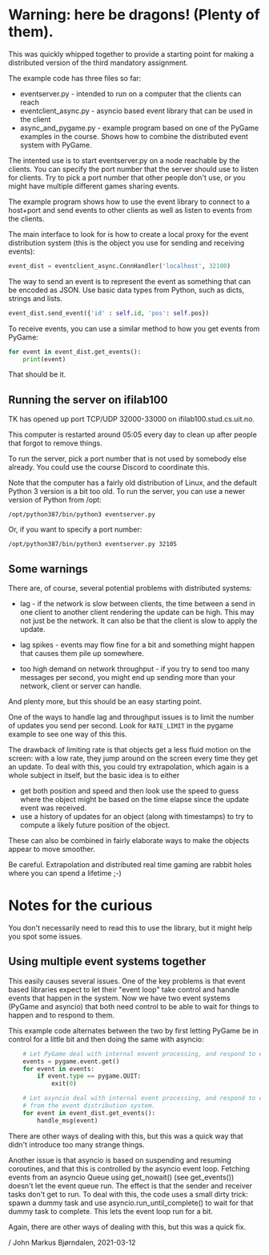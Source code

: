 Warning: here be dragons!  (Plenty of them). 
==========================

This was quickly whipped together to provide a starting point for
making a distributed version of the third mandatory assignment. 

The example code has three files so far:

* eventserver.py   - intended to run on a computer that the clients can reach
* eventclient_async.py - asyncio based event library that can be used in the client
* async_and_pygame.py - example program based on one of the PyGame examples in the course. 
   Shows how to combine the distributed event system with PyGame. 

The intented use is to start eventserver.py on a node reachable by the
clients. You can specify the port number that the server should use to
listen for clients. Try to pick a port number that other people don't
use, or you might have multiple different games sharing events.

The example program shows how to use the event library to connect to a
host+port and send events to other clients as well as listen to events
from the clients.

The main interface to look for is how to create a local proxy for the
event distribution system (this is the object you use for sending and
receiving events):

```Python
event_dist = eventclient_async.ConnHandler('localhost', 32100)

```

The way to send an event is to represent the event as something that
can be encoded as JSON. Use basic data types from Python, such as
dicts, strings and lists.


```Python
event_dist.send_event({'id' : self.id, 'pos': self.pos})
```

To receive events, you can use a similar method to how you get events from 
PyGame: 

```Python
for event in event_dist.get_events():
    print(event)
```

That should be it. 


Running the server on ifilab100
-------------------

TK has opened up port TCP/UDP 32000-33000 on ifilab100.stud.cs.uit.no.

This computer is restarted around 05:05 every day to clean up after
people that forgot to remove things.

To run the server, pick a port number that is not used by somebody
else already. You could use the course Discord to coordinate this.

Note that the computer has a fairly old distribution of Linux, and the
default Python 3 version is a bit too old. To run the server, you can
use a newer version of Python from /opt:

``` 
/opt/python387/bin/python3 eventserver.py
```

Or, if you want to specify a port number: 

``` 
/opt/python387/bin/python3 eventserver.py 32105
```

Some warnings
-------------

There are, of course, several potential problems with distributed systems: 

* lag - if the network is slow between clients, the time between a
  send in one client to another client rendering the update can be
  high. This may not just be the network. It can also be that the
  client is slow to apply the update.

* lag spikes - events may flow fine for a bit and something might
  happen that causes them pile up somewhere. 
  
* too high demand on network throughput - if you try to send too many
  messages per second, you might end up sending more than your
  network, client or server can handle.

And plenty more, but this should be an easy starting point. 

One of the ways to handle lag and throughput issues is to limit the
number of updates you send per second. Look for `RATE_LIMIT` in the
pygame example to see one way of this this. 

The drawback of limiting rate is that objects get a less fluid motion
on the screen: with a low rate, they jump around on the screen every
time they get an update. To deal with this, you could try
extrapolation, which again is a whole subject in itself, but the basic
idea is to either

* get both position and speed and then look use the speed to guess
  where the object might be based on the time elapse since the update
  event was received.
* use a history of updates for an object (along with timestamps) to
  try to compute a likely future position of the object.

These can also be combined in fairly elaborate ways to make the
objects appear to move smoother.

Be careful. Extrapolation and distributed real time gaming are rabbit
holes where you can spend a lifetime ;-)

Notes for the curious 
======================

You don't necessarily need to read this to use the library, but it
might help you spot some issues.

Using multiple event systems together
---------------------------

This easily causes several issues. One of the key problems is that
event based libraries expect to let their "event loop" take control
and handle events that happen in the system. Now we have two event
systems (PyGame and asyncio) that both need control to be able to wait
for things to happen and to respond to them.

This example code alternates between the two by first letting PyGame
be in control for a little bit and then doing the same with asyncio:

```Python
    # Let PyGame deal with internal envent processing, and respond to events from PyGame
    events = pygame.event.get()
    for event in events:
        if event.type == pygame.QUIT:
            exit(0)

    # Let asyncio deal with internal event processing, and respond to events/messages
    # from the event distribution system.
    for event in event_dist.get_events():
        handle_msg(event)
```

There are other ways of dealing with this, but this was a quick way
that didn't introduce too many strange things. 

Another issue is that asyncio is based on suspending and resuming
coroutines, and that this is controlled by the asyncio event
loop. Fetching events from an asyncio Queue using get_nowait() (see
get_events()) doesn't let the event queue run. The effect is that the
sender and receiver tasks don't get to run. To deal with this, the
code uses a small dirty trick: spawn a dummy task and use
asyncio.run_until_complete() to wait for that dummy task to
complete. This lets the event loop run for a bit.

Again, there are other ways of dealing with this, but this was a quick
fix.


/ John Markus Bjørndalen, 2021-03-12
